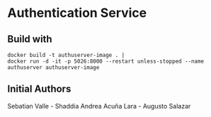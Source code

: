# Authentication Service


## Build with
```
docker build -t authuserver-image . |
docker run -d -it -p 5026:8000 --restart unless-stopped --name authuserver authuserver-image
```

## Initial Authors   

Sebatian Valle - Shaddia Andrea Acuña Lara - Augusto Salazar
